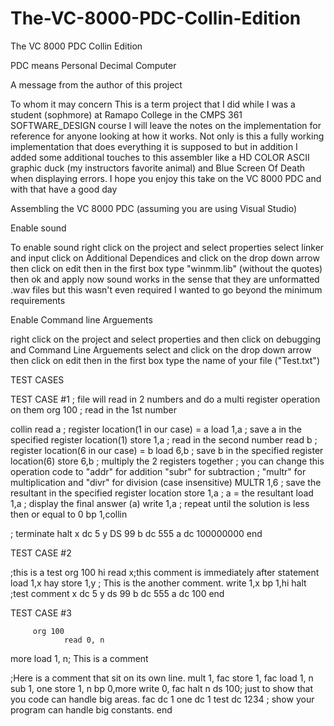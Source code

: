 # The-VC-8000-PDC-Collin-Edition
The VC 8000 PDC Collin Edition

PDC means Personal Decimal Computer

A message from the author of this project

To whom it may concern
This is a term project that I did while I was a student (sophmore) at Ramapo College in the CMPS 361 SOFTWARE_DESIGN course
I will leave the notes on the implementation for reference for anyone looking at how it works. Not only is this 
a fully working implementation that does everything it is supposed to but in addition I added some additional touches
to this assembler like a HD COLOR ASCII graphic duck (my instructors favorite animal) and Blue Screen Of Death when displaying errors.
I hope you enjoy this take on the VC 8000 PDC and with that have a good day 


Assembling the VC 8000 PDC (assuming you are using Visual Studio)

Enable sound

To enable sound right click on the project and select properties
select linker and input click on Additional Dependices and click on the drop down arrow
then click on edit then in the first box type "winmm.lib" (without the quotes) then ok and apply
now sound works in the sense that they are unformatted .wav files but this wasn't even required I wanted to go beyond the minimum requirements

Enable Command line Arguements 

right click on the project and select properties and then click on debugging
and Command Line Arguements select and click on the drop down arrow
then click on edit then in the first box type the name of your file ("Test.txt")

TEST CASES

TEST CASE #1
; file will read in 2 numbers and do a multi register operation on them
        org    100
; read in the 1st number

collin      read    a
; register location(1 in our case) = a
      load 1,a
; save a in the specified register location(1)
      store 1,a
; read in the second number
       read b
; register location(6 in our case) = b
       load 6,b
; save b in the specified register location(6)
       store 6,b
; multiply the 2 registers together 
; you can change this operation code to "addr" for addition "subr" for subtraction
; "multr" for multiplication and "divr" for division (case insensitive)
       MULTR 1,6
; save the resultant in the specified register location
       store 1,a
; a = the resultant
       load 1,a
; display the final answer (a)
       write 1,a
; repeat until the solution is less then or equal to 0
       bp 1,collin

; terminate 
       halt
x      dc      5
y      DS      99
b      dc      555
a      dc      100000000
        end
		
TEST CASE #2

;this is a test
        org    100
hi     read    x;this comment is immediately after statement
        load    1,x
hay   store   1,y ; This is the another comment.
          write    1,x
        bp      1,hi
        halt
    ;test comment
x      dc      5
y      ds      99
b      dc      555
a      dc      100
        end

TEST CASE #3

         org 100
                read 0, n
more        load  1, n; This is a comment

;Here is a comment that sit on its own line.
                mult 1, fac
                store 1, fac
                load 1, n
                sub 1, one
                store 1, n
                bp 0,more
                write 0, fac
                halt
n              ds 100; just to show that you code can handle big areas.
fac           dc 1
one          dc 1
test          dc 1234 ; show your program can handle big constants.
                end
